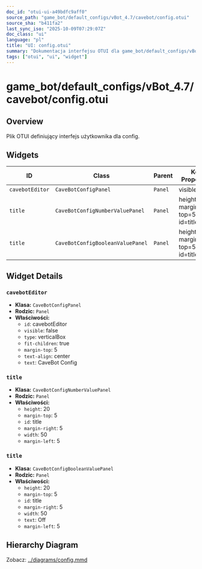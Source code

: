 ```yaml
---
doc_id: "otui-ui-a49bdfc9aff0"
source_path: "game_bot/default_configs/vBot_4.7/cavebot/config.otui"
source_sha: "b411fa2"
last_sync_iso: "2025-10-09T07:29:07Z"
doc_class: "ui"
language: "pl"
title: "UI: config.otui"
summary: "Dokumentacja interfejsu OTUI dla game_bot/default_configs/vBot_4.7/cavebot/config.otui"
tags: ["otui", "ui", "widget"]
---
```


# game_bot/default_configs/vBot_4.7/cavebot/config.otui

## Overview

Plik OTUI definiujący interfejs użytkownika dla config.

## Widgets

| ID | Class | Parent | Key Properties |
|----|-------|--------|----------------|
| `cavebotEditor` | `CaveBotConfigPanel` | `Panel` | visible=false |
| `title` | `CaveBotConfigNumberValuePanel` | `Panel` | height=20, margin-top=5, id=title |
| `title` | `CaveBotConfigBooleanValuePanel` | `Panel` | height=20, margin-top=5, id=title |

## Widget Details

### `cavebotEditor`

- **Klasa:** `CaveBotConfigPanel`
- **Rodzic:** `Panel`
- **Właściwości:**
  - `id`: cavebotEditor
  - `visible`: false
  - `type`: verticalBox
  - `fit-children`: true
  - `margin-top`: 5
  - `text-align`: center
  - `text`: CaveBot Config

### `title`

- **Klasa:** `CaveBotConfigNumberValuePanel`
- **Rodzic:** `Panel`
- **Właściwości:**
  - `height`: 20
  - `margin-top`: 5
  - `id`: title
  - `margin-right`: 5
  - `width`: 50
  - `margin-left`: 5

### `title`

- **Klasa:** `CaveBotConfigBooleanValuePanel`
- **Rodzic:** `Panel`
- **Właściwości:**
  - `height`: 20
  - `margin-top`: 5
  - `id`: title
  - `margin-right`: 5
  - `width`: 50
  - `text`: Off
  - `margin-left`: 5

## Hierarchy Diagram

Zobacz: [../diagrams/config.mmd](../diagrams/config.mmd)
